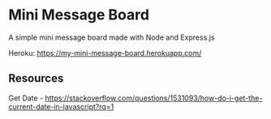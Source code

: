 # Mini Message Board

A simple mini message board made with Node and Express.js

Heroku: https://my-mini-message-board.herokuapp.com/

## Resources
Get Date - https://stackoverflow.com/questions/1531093/how-do-i-get-the-current-date-in-javascript?rq=1